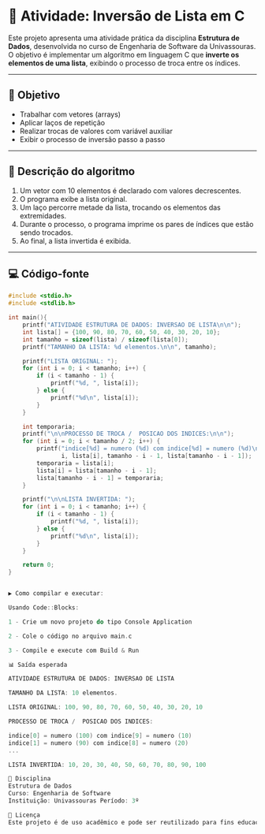 # 🔄 Atividade: Inversão de Lista em C

Este projeto apresenta uma atividade prática da disciplina **Estrutura de Dados**, desenvolvida no curso de Engenharia de Software da Univassouras. O objetivo é implementar um algoritmo em linguagem C que **inverte os elementos de uma lista**, exibindo o processo de troca entre os índices.

---

## 📌 Objetivo

- Trabalhar com vetores (arrays)
- Aplicar laços de repetição
- Realizar trocas de valores com variável auxiliar
- Exibir o processo de inversão passo a passo

---

## 🧠 Descrição do algoritmo

1. Um vetor com 10 elementos é declarado com valores decrescentes.
2. O programa exibe a lista original.
3. Um laço percorre metade da lista, trocando os elementos das extremidades.
4. Durante o processo, o programa imprime os pares de índices que estão sendo trocados.
5. Ao final, a lista invertida é exibida.

---

## 💻 Código-fonte

```c
#include <stdio.h>
#include <stdlib.h>

int main(){
    printf("ATIVIDADE ESTRUTURA DE DADOS: INVERSAO DE LISTA\n\n");
    int lista[] = {100, 90, 80, 70, 60, 50, 40, 30, 20, 10};
    int tamanho = sizeof(lista) / sizeof(lista[0]);
    printf("TAMANHO DA LISTA: %d elementos.\n\n", tamanho);

    printf("LISTA ORIGINAL: ");
    for (int i = 0; i < tamanho; i++) {
        if (i < tamanho - 1) {
            printf("%d, ", lista[i]);
        } else {
            printf("%d\n", lista[i]);
        }
    }

    int temporaria;
    printf("\n\nPROCESSO DE TROCA /  POSICAO DOS INDICES:\n\n");
    for (int i = 0; i < tamanho / 2; i++) {
        printf("indice[%d] = numero (%d) com indice[%d] = numero (%d)\n  ",
               i, lista[i], tamanho - i - 1, lista[tamanho - i - 1]);
        temporaria = lista[i];
        lista[i] = lista[tamanho - i - 1];
        lista[tamanho - i - 1] = temporaria;
    }

    printf("\n\nLISTA INVERTIDA: ");
    for (int i = 0; i < tamanho; i++) {
        if (i < tamanho - 1) {
            printf("%d, ", lista[i]);
        } else {
            printf("%d\n", lista[i]);
        }
    }

    return 0;
}


▶️ Como compilar e executar:

Usando Code::Blocks:

1 - Crie um novo projeto do tipo Console Application

2 - Cole o código no arquivo main.c

3 - Compile e execute com Build & Run

📊 Saída esperada

ATIVIDADE ESTRUTURA DE DADOS: INVERSAO DE LISTA

TAMANHO DA LISTA: 10 elementos.

LISTA ORIGINAL: 100, 90, 80, 70, 60, 50, 40, 30, 20, 10

PROCESSO DE TROCA /  POSICAO DOS INDICES:

indice[0] = numero (100) com indice[9] = numero (10)
indice[1] = numero (90) com indice[8] = numero (20)
...

LISTA INVERTIDA: 10, 20, 30, 40, 50, 60, 70, 80, 90, 100

🏫 Disciplina
Estrutura de Dados 
Curso: Engenharia de Software 
Instituição: Univassouras Período: 3º

📎 Licença
Este projeto é de uso acadêmico e pode ser reutilizado para fins educacionais. Sinta-se livre para adaptar e expandir.